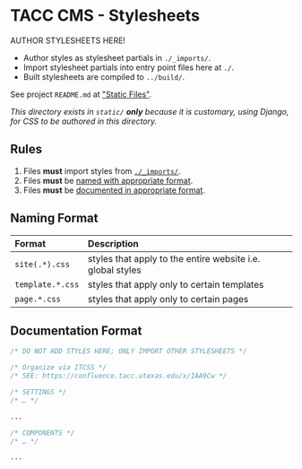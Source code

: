 # TACC CMS - Stylesheets

AUTHOR STYLESHEETS HERE!

- Author styles as stylesheet partials in `./_imports/`.
- Import stylesheet partials into entry point files here at `./`.
- Built stylesheets are compiled to `../build/`.

See project `README.md` at ["Static Files"](/README.md#static-files).

_This directory exists in `static/` __only__ because it is customary, using Django, for CSS to be authored in this directory._

## Rules

1. Files __must__ import styles from [`./_imports/`](./_imports).
1. Files __must__ be [named with appropriate format](#Naming%20Format).
1. Files __must__ be [documented in appropriate format](#Documentation%20Format).

## Naming Format

| Format | Description |
| :- | :- |
| `site(.*).css` | styles that apply to the entire website i.e. global styles
| `template.*.css` | styles that apply only to certain templates
| `page.*.css` | styles that apply only to certain pages

## Documentation Format

```css
/* DO NOT ADD STYLES HERE; ONLY IMPORT OTHER STYLESHEETS */

/* Organize via ITCSS */
/* SEE: https://confluence.tacc.utexas.edu/x/IAA9Cw */

/* SETTINGS */
/* … */

...

/* COMPONENTS */
/* … */

...
```
